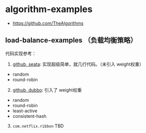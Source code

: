 # algorithm-examples

+ <https://github.com/TheAlgorithms>

## load-balance-examples （负载均衡策略）
代码实现参考：
1. [github, seata]\: 实现超级简单，就几行代码。（未引入 weight权重）
- random
- round-robin

2. [github, dubbo]\: 引入了 weight权重
- random
- round-robin
- least-active
- consistent-hash

3. `com.netflix.ribbon`
TBD

[github, seata]: https://github.com/seata/seata
[github, dubbo]: https://github.com/apache/dubbo

